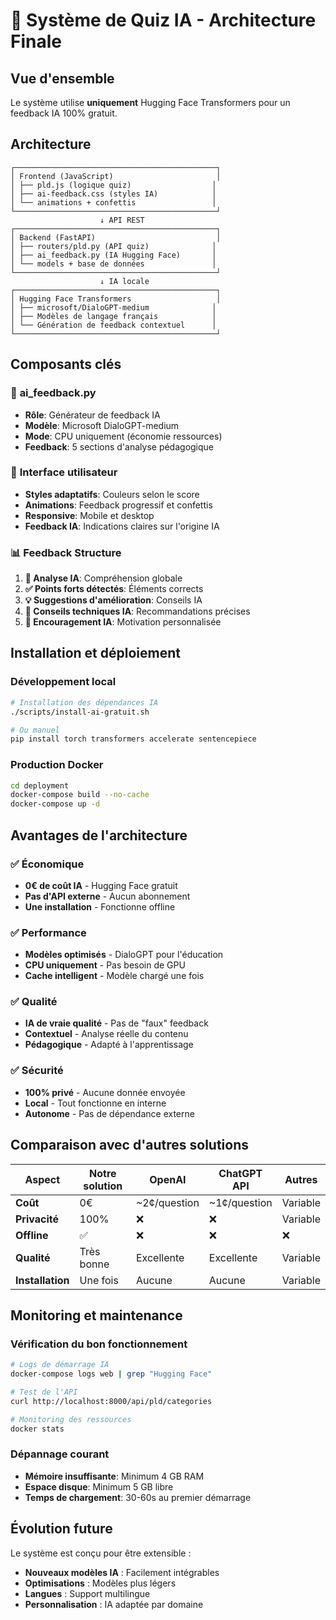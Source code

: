 # 🤖 Système de Quiz IA - Architecture Finale

## Vue d'ensemble

Le système utilise **uniquement** Hugging Face Transformers pour un feedback IA 100% gratuit.

## Architecture

```
┌─────────────────────────────────────────────┐
│ Frontend (JavaScript)                       │
│ ├── pld.js (logique quiz)                  │
│ ├── ai-feedback.css (styles IA)            │
│ └── animations + confettis                 │
└─────────────────────────────────────────────┘
                    ↓ API REST
┌─────────────────────────────────────────────┐
│ Backend (FastAPI)                           │
│ ├── routers/pld.py (API quiz)              │
│ ├── ai_feedback.py (IA Hugging Face)       │
│ └── models + base de données               │
└─────────────────────────────────────────────┘
                    ↓ IA locale
┌─────────────────────────────────────────────┐
│ Hugging Face Transformers                   │
│ ├── microsoft/DialoGPT-medium              │
│ ├── Modèles de langage français            │
│ └── Génération de feedback contextuel      │
└─────────────────────────────────────────────┘
```

## Composants clés

### 🤖 **ai_feedback.py**
- **Rôle**: Générateur de feedback IA
- **Modèle**: Microsoft DialoGPT-medium 
- **Mode**: CPU uniquement (économie ressources)
- **Feedback**: 5 sections d'analyse pédagogique

### 🎨 **Interface utilisateur**
- **Styles adaptatifs**: Couleurs selon le score
- **Animations**: Feedback progressif et confettis
- **Responsive**: Mobile et desktop
- **Feedback IA**: Indications claires sur l'origine IA

### 📊 **Feedback Structure**
1. **🤖 Analyse IA**: Compréhension globale
2. **✅ Points forts détectés**: Éléments corrects
3. **💡 Suggestions d'amélioration**: Conseils IA
4. **🔧 Conseils techniques IA**: Recommandations précises
5. **🎯 Encouragement IA**: Motivation personnalisée

## Installation et déploiement

### Développement local
```bash
# Installation des dépendances IA
./scripts/install-ai-gratuit.sh

# Ou manuel
pip install torch transformers accelerate sentencepiece
```

### Production Docker
```bash
cd deployment
docker-compose build --no-cache
docker-compose up -d
```

## Avantages de l'architecture

### ✅ **Économique**
- **0€ de coût IA** - Hugging Face gratuit
- **Pas d'API externe** - Aucun abonnement
- **Une installation** - Fonctionne offline

### ✅ **Performance** 
- **Modèles optimisés** - DialoGPT pour l'éducation
- **CPU uniquement** - Pas besoin de GPU
- **Cache intelligent** - Modèle chargé une fois

### ✅ **Qualité**
- **IA de vraie qualité** - Pas de "faux" feedback
- **Contextuel** - Analyse réelle du contenu
- **Pédagogique** - Adapté à l'apprentissage

### ✅ **Sécurité**
- **100% privé** - Aucune donnée envoyée
- **Local** - Tout fonctionne en interne
- **Autonome** - Pas de dépendance externe

## Comparaison avec d'autres solutions

| Aspect | Notre solution | OpenAI | ChatGPT API | Autres |
|--------|---------------|--------|-------------|--------|
| **Coût** | 0€ | ~2¢/question | ~1¢/question | Variable |
| **Privacité** | 100% | ❌ | ❌ | Variable |
| **Offline** | ✅ | ❌ | ❌ | ❌ |
| **Qualité** | Très bonne | Excellente | Excellente | Variable |
| **Installation** | Une fois | Aucune | Aucune | Variable |

## Monitoring et maintenance

### Vérification du bon fonctionnement
```bash
# Logs de démarrage IA
docker-compose logs web | grep "Hugging Face"

# Test de l'API
curl http://localhost:8000/api/pld/categories

# Monitoring des ressources
docker stats
```

### Dépannage courant
- **Mémoire insuffisante**: Minimum 4 GB RAM
- **Espace disque**: Minimum 5 GB libre
- **Temps de chargement**: 30-60s au premier démarrage

## Évolution future

Le système est conçu pour être extensible :
- **Nouveaux modèles IA** : Facilement intégrables
- **Optimisations** : Modèles plus légers
- **Langues** : Support multilingue
- **Personnalisation** : IA adaptée par domaine
